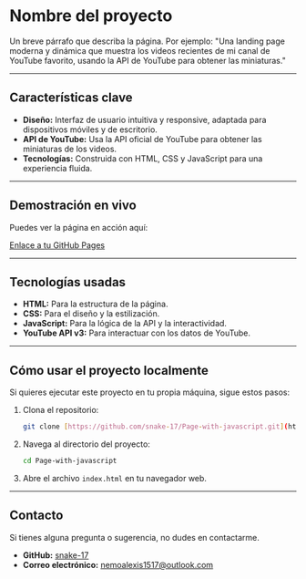 # Nombre del proyecto

Un breve párrafo que describa la página. Por ejemplo:
"Una landing page moderna y dinámica que muestra los videos recientes de mi canal de YouTube favorito, usando la API de YouTube para obtener las miniaturas."

---

## **Características clave**

* **Diseño:** Interfaz de usuario intuitiva y responsive, adaptada para dispositivos móviles y de escritorio.
* **API de YouTube:** Usa la API oficial de YouTube para obtener las miniaturas de los videos.
* **Tecnologías:** Construida con HTML, CSS y JavaScript para una experiencia fluida.

---

## **Demostración en vivo**

Puedes ver la página en acción aquí:

[Enlace a tu GitHub Pages](https://snake-17.github.io/Page-with-javascript/)

---

## **Tecnologías usadas**

* **HTML:** Para la estructura de la página.
* **CSS:** Para el diseño y la estilización.
* **JavaScript:** Para la lógica de la API y la interactividad.
* **YouTube API v3:** Para interactuar con los datos de YouTube.

---

## **Cómo usar el proyecto localmente**

Si quieres ejecutar este proyecto en tu propia máquina, sigue estos pasos:

1.  Clona el repositorio:

    ```bash
    git clone [https://github.com/snake-17/Page-with-javascript.git](https://github.com/snake-17/Page-with-javascript.git)
    ```

2.  Navega al directorio del proyecto:

    ```bash
    cd Page-with-javascript
    ```

3.  Abre el archivo `index.html` en tu navegador web.

---

## **Contacto**

Si tienes alguna pregunta o sugerencia, no dudes en contactarme.

* **GitHub:** [snake-17](https://github.com/snake-17)
* **Correo electrónico:** nemoalexis1517@outlook.com
